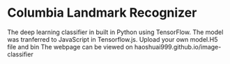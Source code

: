 # Columbia Landmark Recognizer
The deep learning classifier in built in Python using TensorFlow. The model was tranferred to JavaScript in Tensorflow.js. Upload your own model.H5 file and bin
The webpage can be viewed on haoshuai999.github.io/image-classifier